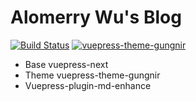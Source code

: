 # Alomerry Wu's Blog

[![Build Status](https://ci.alomerry.com/buildStatus/icon?job=blog&style=flat)](https://ci.alomerry.com/job/blog/)
[![vuepress-theme-gungnir](https://img.shields.io/badge/Vuepress--theme-Gungnir--V2-lightgrey?logo=vuedotjs&color=blue)](https://github.com/Renovamen/vuepress-theme-gungnir)

- Base vuepress-next
- Theme vuepress-theme-gungnir
- Vuepress-plugin-md-enhance